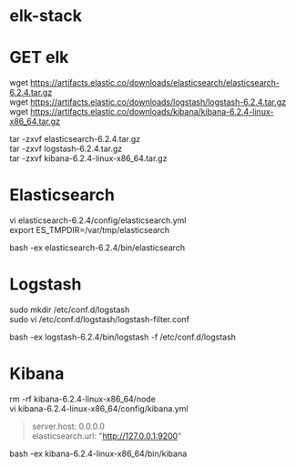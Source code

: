 # elk-stack

# GET elk
wget https://artifacts.elastic.co/downloads/elasticsearch/elasticsearch-6.2.4.tar.gz  
wget https://artifacts.elastic.co/downloads/logstash/logstash-6.2.4.tar.gz  
wget https://artifacts.elastic.co/downloads/kibana/kibana-6.2.4-linux-x86_64.tar.gz  

tar -zxvf elasticsearch-6.2.4.tar.gz  
tar -zxvf logstash-6.2.4.tar.gz  
tar -zxvf kibana-6.2.4-linux-x86_64.tar.gz  


# Elasticsearch  
vi elasticsearch-6.2.4/config/elasticsearch.yml  
export ES_TMPDIR=/var/tmp/elasticsearch  

bash -ex elasticsearch-6.2.4/bin/elasticsearch  


# Logstash  
sudo mkdir /etc/conf.d/logstash  
sudo vi /etc/conf.d/logstash/logstash-filter.conf  

bash -ex logstash-6.2.4/bin/logstash  -f /etc/conf.d/logstash  


# Kibana  
rm -rf kibana-6.2.4-linux-x86_64/node  
vi kibana-6.2.4-linux-x86_64/config/kibana.yml  
> server.host: 0.0.0.0  
> elasticsearch.url: "http://127.0.0.1:9200"  

bash -ex kibana-6.2.4-linux-x86_64/bin/kibana  
